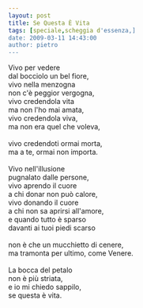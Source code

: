 ```yaml
---
layout: post
title: Se Questa È Vita
tags: [speciale,scheggia d'essenza,]
date: 2009-03-11 14:43:00
author: pietro
---
```

Vivo per vedere<br/>dal bocciolo un bel fiore,<br/>vivo nella menzogna<br/>non c'è peggior vergogna,<br/>vivo credendola vita<br/>ma non l'ho mai amata,<br/>vivo credendola viva,<br/>ma non era quel che voleva,<br/><br/>vivo credendoti ormai morta,<br/>ma a te, ormai non importa.<br/><br/>Vivo nell'illusione<br/>pugnalato dalle persone,<br/>vivo aprendo il cuore<br/>a chi donar non può calore,<br/>vivo donando il cuore<br/>a chi non sa aprirsi all'amore,<br/>e quando tutto è sparso<br/>davanti ai tuoi piedi scarso<br/><br/>non è che un mucchietto di cenere,<br/>ma tramonta per ultimo, come Venere.<br/><br/>La bocca del petalo<br/>non è più striata,<br/>e io mi chiedo sappilo,<br/>se questa è vita.
